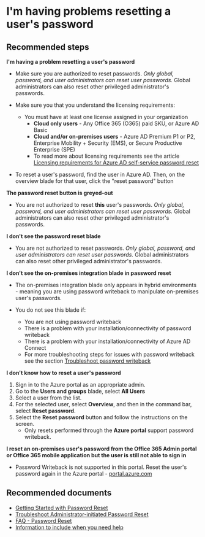 <properties
    pageTitle="Administrator-initiated password reset"
    description="Password Management/Administrator-initiated password reset"
    service="microsoft.aad"
    resource="Microsoft_AAD_IAM"
    authors="zhchia"
    displayOrder=""
    selfHelpType="generic"
    supportTopicIds="32045781"
    resourceTags=""
    productPesIds="14785,16579"
    cloudEnvironments="public, Fairfax, Mooncake, usnat, ussec"
    	articleId="9e179732-603f-4735-8288-09b704b3ad15"
	ownershipId="AzureIdentity_MultiFactorAuthentication"
/>

# I'm having problems resetting a user's password

## **Recommended steps**

**I'm having a problem resetting a user's password**

* Make sure you are authorized to reset passwords. *Only global, password, and user administrators can reset user passwords.* Global administrators can also reset other privileged administrator's passwords.

* Make sure you that you understand the licensing requirements:
  * You must have at least one license assigned in your organization
    * **Cloud only users** - Any Office 365 (O365) paid SKU, or Azure AD Basic
    * **Cloud and/or on-premises users** - Azure AD Premium P1 or P2, Enterprise Mobility + Security (EMS), or Secure Productive Enterprise (SPE)
    * To read more about licensing requirements see the article [Licensing requirements for Azure AD self-service password reset](https://docs.microsoft.com/azure/active-directory/active-directory-passwords-licensing)

* To reset a user's password, find the user in Azure AD. Then, on the overview blade for that user, click the "reset password" button

**The password reset button is greyed-out**

* You are not authorized to reset **this** user's passwords. *Only global, password, and user administrators can reset user passwords.* Global administrators can also reset other privileged administrator's passwords.

**I don't see the password reset blade**

* You are not authorized to reset passwords. *Only global, password, and user administrators can reset user passwords.* Global administrators can also reset other privileged administrator's passwords.

**I don't see the on-premises integration blade in password reset**

* The on-premises integration blade only appears in hybrid environments - meaning you are using password writeback to manipulate on-premises user's passwords.

* You do not see this blade if:
  * You are not using password writeback
  * There is a problem with your installation/connectivity of password writeback
  * There is a problem with your installation/connectivity of Azure AD Connect
  * For more troubleshooting steps for issues with password writeback see the section [Troubleshoot password writeback](https://docs.microsoft.com/azure/active-directory/active-directory-passwords-troubleshoot#troubleshoot-password-writeback)

**I don't know how to reset a user's password**

1. Sign in to the Azure portal as an appropriate admin.
2. Go to the **Users and groups** blade, select **All Users**
3. Select a user from the list.
4. For the selected user, select **Overview**, and then in the command bar, select **Reset password**.
5. Select the **Reset password** button and follow the instructions on the screen.
   * Only resets performed through the **Azure portal** support password writeback.

**I reset an on-premises user's password from the Office 365 Admin portal or Office 365 mobile application but the user is still not able to sign in**

* Password Writeback is not supported in this portal. Reset the user's password again in the Azure portal - [portal.azure.com](https://portal.azure.com/)

## **Recommended documents**

* [Getting Started with Password Reset](https://docs.microsoft.com/azure/active-directory/active-directory-passwords-getting-started#enable-users-to-reset-their-azure-ad-passwords)
* [Troubleshoot Administrator-initiated Password Reset](https://docs.microsoft.com/azure/active-directory/active-directory-passwords-troubleshoot#troubleshoot-the-password-reset-portal)
* [FAQ - Password Reset](https://docs.microsoft.com/azure/active-directory/active-directory-passwords-faq)
* [Information to include when you need help](https://docs.microsoft.com/azure/active-directory/active-directory-passwords-troubleshoot#contact-microsoft-support)
